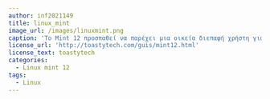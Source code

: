 ```yaml
---
author: inf2021149
title: linux_mint
image_url: /images/linuxmint.png
caption: 'Το Mint 12 προσπαθεί να παρέχει μια οικεία διεπαφή χρήστη για επιτραπέζιους υπολογιστές. Υπάρχει ένα οικείο μενού "start" κάτω αριστερά και μια γραμμή εργασιών εμφανίζει ανοιχτά παράθυρα στο κάτω μέρος.Σε αντίθεση με το Mint 11, το Mint 12 έχει τώρα μια επιπλέον μπάρα πάνελ στο επάνω μέρος που περιέχει στοιχεία συστήματος.'
license_url: 'http://toastytech.com/guis/mint12.html'
license_text: toastytech
categories:
  - Linux mint 12
tags:
  - Linux
---
```

